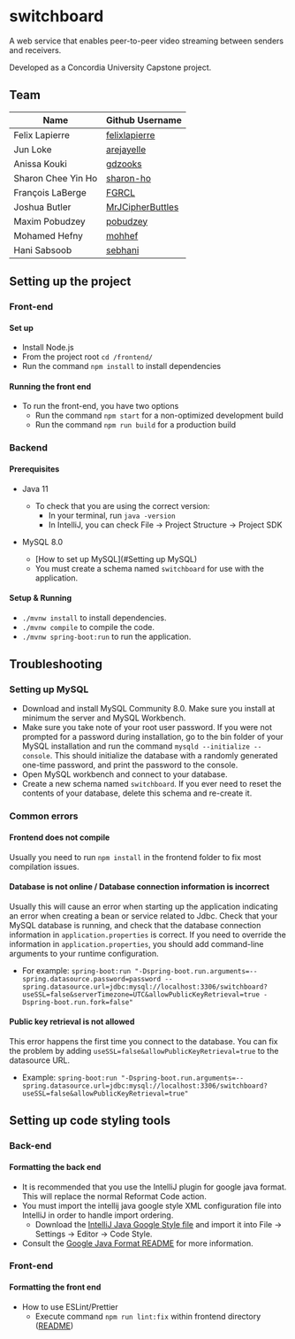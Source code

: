 # switchboard
A web service that enables peer-to-peer video streaming between senders and receivers. 

Developed as a Concordia University Capstone project.

## Team

| Name | Github Username |
|---|---|
| Felix Lapierre | [felixlapierre](https://github.com/felixlapierre) |
| Jun Loke | [arejayelle](https://github.com/arejayelle) |
| Anissa Kouki | [gdzooks](https://github.com/gdzooks) |
| Sharon Chee Yin Ho | [sharon-ho](https://github.com/sharon-ho) |
| François LaBerge | [FGRCL](https://github.com/FGRCL) |
| Joshua Butler | [MrJCipherButtles](https://github.com/MrJCipherButtles) |
| Maxim Pobudzey | [pobudzey](https://github.com/pobudzey) |
| Mohamed Hefny | [mohhef](https://github.com/mohhef) |
| Hani Sabsoob | [sebhani](https://github.com/sebhani) |


## Setting up the project

### Front-end

#### Set up
* Install Node.js
* From the project root `cd /frontend/`
* Run the command `npm install` to install dependencies

#### Running the front end
* To run the front-end, you have two options 
    * Run the command `npm start` for a non-optimized development build 
    * Run the command `npm run build` for a production build
    
### Backend

#### Prerequisites
* Java 11
    * To check that you are using the correct version:
        * In your terminal, run `java -version`
        * In IntelliJ, you can check File -> Project Structure -> Project SDK
        
* MySQL 8.0
    * [How to set up MySQL](#Setting up MySQL)
    * You must create a schema named `switchboard` for use with the application.
    
#### Setup & Running
* `./mvnw install` to install dependencies.
* `./mvnw compile` to compile the code.
* `./mvnw spring-boot:run` to run the application.

## Troubleshooting

### Setting up MySQL
* Download and install MySQL Community 8.0. Make sure you install at minimum the server and MySQL Workbench.
* Make sure you take note of your root user password. If you were not prompted for a password during installation, go to the bin folder of your MySQL installation and run the command `mysqld --initialize --console`. This should initialize the database with a randomly generated one-time password, and print the password to the console.
* Open MySQL workbench and connect to your database.
* Create a new schema named `switchboard`. If you ever need to reset the contents of your database, delete this schema and re-create it.

### Common errors

#### Frontend does not compile
Usually you need to run `npm install` in the frontend folder to fix most compilation issues.

#### Database is not online / Database connection information is incorrect
Usually this will cause an error when starting up the application indicating an error when creating a bean or service related to Jdbc. Check that your MySQL database is running, and check that the database connection information in `application.properties` is correct. If you need to override the information in `application.properties`, you should add command-line arguments to your runtime configuration.
* For example: `spring-boot:run "-Dspring-boot.run.arguments=--spring.datasource.password=password --spring.datasource.url=jdbc:mysql://localhost:3306/switchboard?useSSL=false&serverTimezone=UTC&allowPublicKeyRetrieval=true -Dspring-boot.run.fork=false"`

#### Public key retrieval is not allowed
This error happens the first time you connect to the database. You can fix the problem by adding `useSSL=false&allowPublicKeyRetrieval=true` to the datasource URL.
* Example: `spring-boot:run "-Dspring-boot.run.arguments=--spring.datasource.url=jdbc:mysql://localhost:3306/switchboard?useSSL=false&allowPublicKeyRetrieval=true"`

## Setting up code styling tools

### Back-end

#### Formatting the back end
* It is recommended that you use the IntelliJ plugin for google java format. This will replace the normal Reformat Code action.
* You must import the intellij java google style XML configuration file into IntelliJ in order to handle import ordering.
    * Download the [IntelliJ Java Google Style file](https://raw.githubusercontent.com/google/styleguide/gh-pages/intellij-java-google-style.xml) and import it into File -> Settings -> Editor -> Code Style.
* Consult the [Google Java Format README](https://github.com/google/google-java-format) for more information.

### Front-end

#### Formatting the front end
* How to use ESLint/Prettier
    * Execute command `npm run lint:fix` within frontend directory
    ([README](https://github.com/bean-pod/switchboard/blob/master/frontend/README.md))
